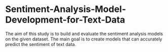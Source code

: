 # Sentiment-Analysis-Model-Development-for-Text-Data
The aim of this study is to build and evaluate the sentiment analysis models on the given dataset. The main goal is to create models that can accurately predict the sentiment of text data.
